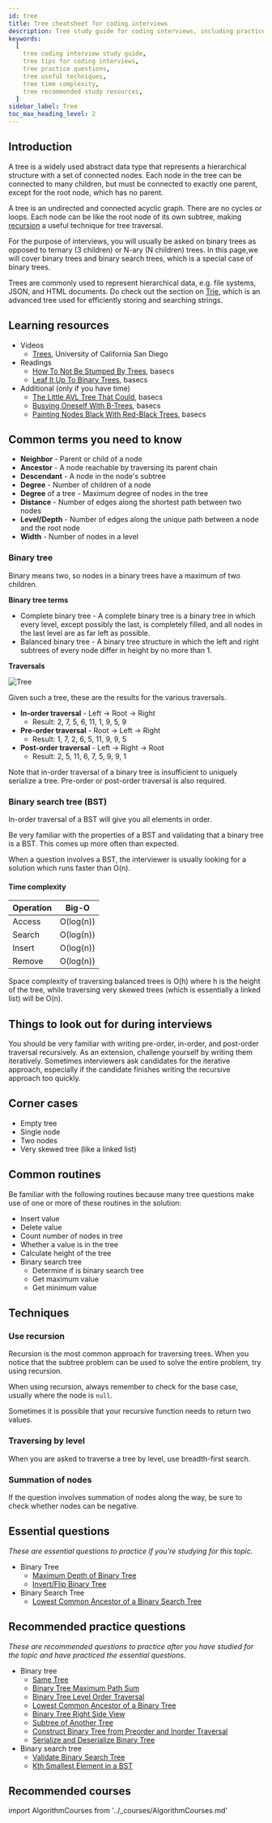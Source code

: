 ```yaml
---
id: tree
title: Tree cheatsheet for coding interviews
description: Tree study guide for coding interviews, including practice questions, techniques, time complexity, and recommended resources
keywords:
  [
    tree coding interview study guide,
    tree tips for coding interviews,
    tree practice questions,
    tree useful techniques,
    tree time complexity,
    tree recommended study resources,
  ]
sidebar_label: Tree
toc_max_heading_level: 2
---
```


<head>
  <meta property="og:image" content="https://www.techinterviewhandbook.org/social/algorithms/algorithms/algorithms-tree.png" />
</head>

## Introduction

A tree is a widely used abstract data type that represents a hierarchical structure with a set of connected nodes. Each node in the tree can be connected to many children, but must be connected to exactly one parent, except for the root node, which has no parent.

A tree is an undirected and connected acyclic graph. There are no cycles or loops. Each node can be like the root node of its own subtree, making [recursion](recursion.md) a useful technique for tree traversal.

For the purpose of interviews, you will usually be asked on binary trees as opposed to ternary (3 children) or N-ary (N children) trees. In this page,we will cover binary trees and binary search trees, which is a special case of binary trees.

Trees are commonly used to represent hierarchical data, e.g. file systems, JSON, and HTML documents. Do check out the section on [Trie](trie.md), which is an advanced tree used for efficiently storing and searching strings.

## Learning resources

- Videos
  - [Trees](https://www.coursera.org/lecture/data-structures/trees-95qda), University of California San Diego
- Readings
  - [How To Not Be Stumped By Trees](https://medium.com/basecs/how-to-not-be-stumped-by-trees-5f36208f68a7), basecs
  - [Leaf It Up To Binary Trees](https://medium.com/basecs/leaf-it-up-to-binary-trees-11001aaf746d), basecs
- Additional (only if you have time)
  - [The Little AVL Tree That Could](https://medium.com/basecs/the-little-avl-tree-that-could-86a3cae410c7), basecs
  - [Busying Oneself With B-Trees](https://medium.com/basecs/busying-oneself-with-b-trees-78bbf10522e7), basecs
  - [Painting Nodes Black With Red-Black Trees](https://medium.com/basecs/painting-nodes-black-with-red-black-trees-60eacb2be9a5), basecs

## Common terms you need to know

- **Neighbor** - Parent or child of a node
- **Ancestor** - A node reachable by traversing its parent chain
- **Descendant** - A node in the node's subtree
- **Degree** - Number of children of a node
- **Degree** of a tree - Maximum degree of nodes in the tree
- **Distance** - Number of edges along the shortest path between two nodes
- **Level/Depth** - Number of edges along the unique path between a node and the root node
- **Width** - Number of nodes in a level

### Binary tree

Binary means two, so nodes in a binary trees have a maximum of two children.

**Binary tree terms**

- Complete binary tree - A complete binary tree is a binary tree in which every level, except possibly the last, is completely filled, and all nodes in the last level are as far left as possible.
- Balanced binary tree - A binary tree structure in which the left and right subtrees of every node differ in height by no more than 1.

**Traversals**

![Tree](https://upload.wikimedia.org/wikipedia/commons/5/5e/Binary_tree_v2.svg)

Given such a tree, these are the results for the various traversals.

- **In-order traversal** - Left -> Root -> Right
  - Result: 2, 7, 5, 6, 11, 1, 9, 5, 9
- **Pre-order traversal** - Root -> Left -> Right
  - Result: 1, 7, 2, 6, 5, 11, 9, 9, 5
- **Post-order traversal** - Left -> Right -> Root
  - Result: 2, 5, 11, 6, 7, 5, 9, 9, 1

Note that in-order traversal of a binary tree is insufficient to uniquely serialize a tree. Pre-order or post-order traversal is also required.

### Binary search tree (BST)

In-order traversal of a BST will give you all elements in order.

Be very familiar with the properties of a BST and validating that a binary tree is a BST. This comes up more often than expected.

When a question involves a BST, the interviewer is usually looking for a solution which runs faster than O(n).

#### Time complexity

| Operation | Big-O     |
| --------- | --------- |
| Access    | O(log(n)) |
| Search    | O(log(n)) |
| Insert    | O(log(n)) |
| Remove    | O(log(n)) |

Space complexity of traversing balanced trees is O(h) where h is the height of the tree, while traversing very skewed trees (which is essentially a linked list) will be O(n).

## Things to look out for during interviews

You should be very familiar with writing pre-order, in-order, and post-order traversal recursively. As an extension, challenge yourself by writing them iteratively. Sometimes interviewers ask candidates for the iterative approach, especially if the candidate finishes writing the recursive approach too quickly.

## Corner cases

- Empty tree
- Single node
- Two nodes
- Very skewed tree (like a linked list)

## Common routines

Be familiar with the following routines because many tree questions make use of one or more of these routines in the solution:

- Insert value
- Delete value
- Count number of nodes in tree
- Whether a value is in the tree
- Calculate height of the tree
- Binary search tree
  - Determine if is binary search tree
  - Get maximum value
  - Get minimum value

## Techniques

### Use recursion

Recursion is the most common approach for traversing trees. When you notice that the subtree problem can be used to solve the entire problem, try using recursion.

When using recursion, always remember to check for the base case, usually where the node is `null`.

Sometimes it is possible that your recursive function needs to return two values.

### Traversing by level

When you are asked to traverse a tree by level, use breadth-first search.

### Summation of nodes

If the question involves summation of nodes along the way, be sure to check whether nodes can be negative.

## Essential questions

_These are essential questions to practice if you're studying for this topic._

- Binary Tree
  - [Maximum Depth of Binary Tree](https://leetcode.com/problems/maximum-depth-of-binary-tree/)
  - [Invert/Flip Binary Tree](https://leetcode.com/problems/invert-binary-tree/)
- Binary Search Tree
  - [Lowest Common Ancestor of a Binary Search Tree](https://leetcode.com/problems/lowest-common-ancestor-of-a-binary-search-tree/)

## Recommended practice questions

_These are recommended questions to practice after you have studied for the topic and have practiced the essential questions._

- Binary tree
  - [Same Tree](https://leetcode.com/problems/same-tree/)
  - [Binary Tree Maximum Path Sum](https://leetcode.com/problems/binary-tree-maximum-path-sum/)
  - [Binary Tree Level Order Traversal](https://leetcode.com/problems/binary-tree-level-order-traversal/)
  - [Lowest Common Ancestor of a Binary Tree](https://leetcode.com/problems/lowest-common-ancestor-of-a-binary-tree/)
  - [Binary Tree Right Side View](https://leetcode.com/problems/binary-tree-right-side-view/)
  - [Subtree of Another Tree](https://leetcode.com/problems/subtree-of-another-tree/)
  - [Construct Binary Tree from Preorder and Inorder Traversal](https://leetcode.com/problems/construct-binary-tree-from-preorder-and-inorder-traversal/)
  - [Serialize and Deserialize Binary Tree](https://leetcode.com/problems/serialize-and-deserialize-binary-tree/)
- Binary search tree
  - [Validate Binary Search Tree](https://leetcode.com/problems/validate-binary-search-tree/)
  - [Kth Smallest Element in a BST](https://leetcode.com/problems/kth-smallest-element-in-a-bst/)

## Recommended courses

import AlgorithmCourses from '../\_courses/AlgorithmCourses.md'

<AlgorithmCourses />
